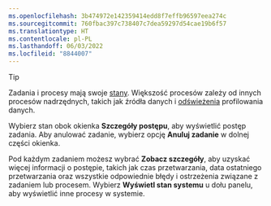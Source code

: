 ```yaml
---
ms.openlocfilehash: 3b474972e142359414edd8f7effb96597eea274c
ms.sourcegitcommit: 760fbac397c738407c7dea59297d54cae19b6f57
ms.translationtype: HT
ms.contentlocale: pl-PL
ms.lasthandoff: 06/03/2022
ms.locfileid: "8844007"
---
```

> [!TIP] 
> Zadania i procesy mają swoje [stany](../system.md#status-definitions). Większość procesów zależy od innych procesów nadrzędnych, takich jak źródła danych i [odświeżenia](../system.md#refresh-processes) profilowania danych. 
> 
> Wybierz stan obok okienka **Szczegóły postępu**, aby wyświetlić postęp zadania. Aby anulować zadanie, wybierz opcję **Anuluj zadanie** w dolnej części okienka. 
> 
> Pod każdym zadaniem możesz wybrać **Zobacz szczegóły**, aby uzyskać więcej informacji o postępie, takich jak czas przetwarzania, data ostatniego przetwarzania oraz wszystkie odpowiednie błędy i ostrzeżenia związane z zadaniem lub procesem. Wybierz **Wyświetl stan systemu** u dołu panelu, aby wyświetlić inne procesy w systemie.